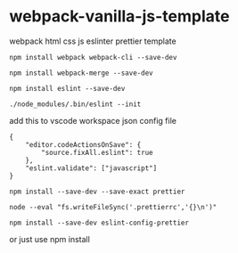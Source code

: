 # webpack-vanilla-js-template
webpack html css js eslinter prettier template


```
npm install webpack webpack-cli --save-dev
```

```
npm install webpack-merge --save-dev
```

```
npm install eslint --save-dev
```

```
./node_modules/.bin/eslint --init
```

add this to vscode workspace json config file
```
{
    "editor.codeActionsOnSave": {
        "source.fixAll.eslint": true
    },
    "eslint.validate": ["javascript"]
}
```

```
npm install --save-dev --save-exact prettier
```

```
node --eval "fs.writeFileSync('.prettierrc','{}\n')"
```

```
npm install --save-dev eslint-config-prettier
```


or just use npm install
